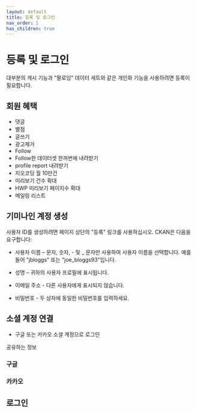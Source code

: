 ```yaml
---
layout: default
title: 등록 및 로그인
nav_order: 1
has_children: true
---
```


# 등록 및 로그인

대부분의 게시 기능과 "팔로잉" 데이터 세트와 같은 개인화 기능을 사용하려면 등록이 필요합니다. 

## 회원 혜택

* 댓글
* 별점
* 글쓰기
* 광고제거
* Follow
* Follow한 데이터셋 한꺼번에 내려받기
* profile report 내려받기
* 지오코딩 월 10만건
* 미리보기 건수 확대
* HWP 미리보기 페이지수 확대
* 메일링 리스트

## 기미나인 계정 생성

사용자 ID를 생성하려면 페이지 상단의 "등록" 링크를 사용하십시오. CKAN은 다음을 요구합니다:

* 사용자 이름 – 문자, 숫자, - 및 _ 문자만 사용하여 사용자 이름을 선택합니다. 예를 들어 "jbloggs" 또는 "joe_bloggs93"입니다.

* 성명 – 귀하의 사용자 프로필에 표시됩니다.

* 이메일 주소 - 다른 사용자에게 표시되지 않습니다.

* 비밀번호 - 두 상자에 동일한 비밀번호를 입력하세요.

## 소셜 계정 연결

* 구글 또는 카카오 소셜 계정으로 로그인

공유하는 정보

### 구글


### 카카오


## 로그인

